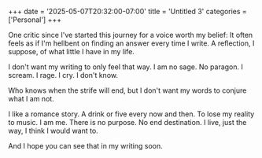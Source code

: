 +++
date = '2025-05-07T20:32:00-07:00'
title = 'Untitled 3'
categories = ['Personal']
+++

One critic since I've started this journey for a voice worth my belief: It often feels as if I'm hellbent on finding an answer every time I write. A reflection, I suppose, of what little I have in my life.

I don't want my writing to only feel that way. I am no sage. No paragon. I scream. I rage. I cry. I don't know. 

Who knows when the strife will end, but I don't want my words to conjure what I am not. 

I like a romance story. A drink or five every now and then. To lose my reality to music. I am me. There is no purpose. No end destination. I live, just the way, I think I would want to. 

And I hope you can see that in my writing soon. 
